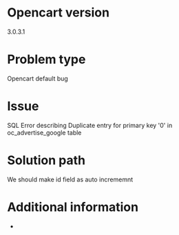 # Opencart version

3.0.3.1

#  Problem type

Opencart default bug

# Issue

SQL Error describing Duplicate entry for primary key '0' in oc_advertise_google table

#  Solution path

We should make id field as auto incrememnt

#  Additional information

-